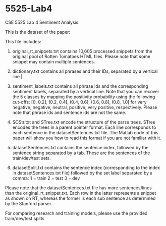 # 5525-Lab4
CSE 5525 Lab 4 Sentiment Analysis

This is the dataset of the paper:

This file includes:
1. original_rt_snippets.txt contains 10,605 processed snippets from the original pool of Rotten Tomatoes HTML files. Please note that some snippet may contain multiple sentences.

2. dictionary.txt contains all phrases and their IDs, separated by a vertical line |

3. sentiment_labels.txt contains all phrase ids and the corresponding sentiment labels, separated by a vertical line.
Note that you can recover the 5 classes by mapping the positivity probability using the following cut-offs:
[0, 0.2], (0.2, 0.4], (0.4, 0.6], (0.6, 0.8], (0.8, 1.0]
for very negative, negative, neutral, positive, very positive, respectively.
Please note that phrase ids and sentence ids are not the same.

4. SOStr.txt and STree.txt encode the structure of the parse trees. 
STree encodes the trees in a parent pointer format. Each line corresponds to each sentence in the datasetSentences.txt file. The Matlab code of this paper will show you how to read this format if you are not familiar with it.

5. datasetSentences.txt contains the sentence index, followed by the sentence string separated by a tab. These are the sentences of the train/dev/test sets.

6. datasetSplit.txt contains the sentence index (corresponding to the index in datasetSentences.txt file) followed by the set label separated by a comma:
	1 = train
	2 = test
	3 = dev

Please note that the datasetSentences.txt file has more sentences/lines than the original_rt_snippet.txt. 
Each row in the latter represents a snippet as shown on RT, whereas the former is each sub sentence as determined by the Stanford parser.

For comparing research and training models, please use the provided train/dev/test splits.
